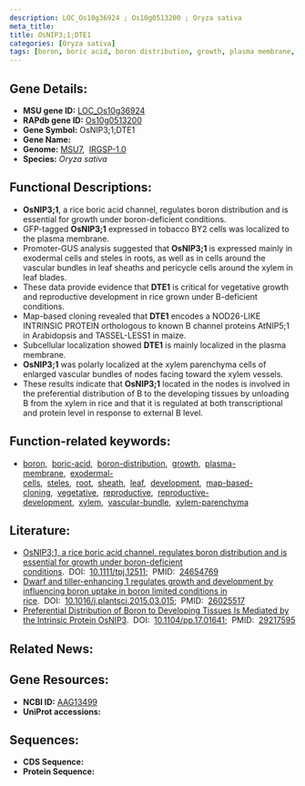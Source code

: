 ```yaml
---
description: LOC_Os10g36924 ; Os10g0513200 ; Oryza sativa
meta_title:
title: OsNIP3;1;DTE1
categories: [Oryza sativa]
tags: [boron, boric acid, boron distribution, growth, plasma membrane, exodermal cells, steles, root, sheath, leaf, development, map-based cloning, vegetative, reproductive, reproductive development, xylem, vascular bundle, xylem parenchyma]
---
```


## Gene Details:
- **MSU gene ID:** [LOC_Os10g36924](http://rice.uga.edu/cgi-bin/ORF_infopage.cgi?orf=LOC_Os10g36924)  
- **RAPdb gene ID:** [Os10g0513200](https://rapdb.dna.affrc.go.jp/locus/?name=Os10g0513200)  
- **Gene Symbol:** OsNIP3;1;DTE1
- **Gene Name:**
- **Genome:**  [MSU7](http://rice.uga.edu/),&nbsp;&nbsp;[IRGSP-1.0](https://rapdb.dna.affrc.go.jp/download/irgsp1.html)
- **Species:** *Oryza sativa*

## Functional Descriptions:
   - **OsNIP3;1**, a rice boric acid channel, regulates boron distribution and is essential for growth under boron-deficient conditions.
   - GFP-tagged **OsNIP3;1** expressed in tobacco BY2 cells was localized to the plasma membrane.
   - Promoter-GUS analysis suggested that **OsNIP3;1** is expressed mainly in exodermal cells and steles in roots, as well as in cells around the vascular bundles in leaf sheaths and pericycle cells around the xylem in leaf blades.
   - These data provide evidence that **DTE1** is critical for vegetative growth and reproductive development in rice grown under B-deficient conditions.
   - Map-based cloning revealed that **DTE1** encodes a NOD26-LIKE INTRINSIC PROTEIN orthologous to known B channel proteins AtNIP5;1 in Arabidopsis and TASSEL-LESS1 in maize.
   - Subcellular localization showed **DTE1** is mainly localized in the plasma membrane.
   - **OsNIP3;1** was polarly localized at the xylem parenchyma cells of enlarged vascular bundles of nodes facing toward the xylem vessels.
   - These results indicate that **OsNIP3;1** located in the nodes is involved in the preferential distribution of B to the developing tissues by unloading B from the xylem in rice and that it is regulated at both transcriptional and protein level in response to external B level.

## Function-related keywords:
   - [boron](/tags/boron/),&nbsp;&nbsp;[boric-acid](/tags/boric-acid/),&nbsp;&nbsp;[boron-distribution](/tags/boron-distribution/),&nbsp;&nbsp;[growth](/tags/growth/),&nbsp;&nbsp;[plasma-membrane](/tags/plasma-membrane/),&nbsp;&nbsp;[exodermal-cells](/tags/exodermal-cells/),&nbsp;&nbsp;[steles](/tags/steles/),&nbsp;&nbsp;[root](/tags/root/),&nbsp;&nbsp;[sheath](/tags/sheath/),&nbsp;&nbsp;[leaf](/tags/leaf/),&nbsp;&nbsp;[development](/tags/development/),&nbsp;&nbsp;[map-based-cloning](/tags/map-based-cloning/),&nbsp;&nbsp;[vegetative](/tags/vegetative/),&nbsp;&nbsp;[reproductive](/tags/reproductive/),&nbsp;&nbsp;[reproductive-development](/tags/reproductive-development/),&nbsp;&nbsp;[xylem](/tags/xylem/),&nbsp;&nbsp;[vascular-bundle](/tags/vascular-bundle/),&nbsp;&nbsp;[xylem-parenchyma](/tags/xylem-parenchyma/)

## Literature:
   - [OsNIP3;1, a rice boric acid channel, regulates boron distribution and is essential for growth under boron-deficient conditions](https://www.doi.org/10.1111/tpj.12511).&nbsp;&nbsp;DOI:&nbsp;&nbsp;[10.1111/tpj.12511](https://www.doi.org/10.1111/tpj.12511);&nbsp;&nbsp;PMID:&nbsp;&nbsp;[24654769](https://pubmed.ncbi.nlm.nih.gov/24654769/)
   - [Dwarf and tiller-enhancing 1 regulates growth and development by influencing boron uptake in boron limited conditions in rice](https://www.doi.org/10.1016/j.plantsci.2015.03.015).&nbsp;&nbsp;DOI:&nbsp;&nbsp;[10.1016/j.plantsci.2015.03.015](https://www.doi.org/10.1016/j.plantsci.2015.03.015);&nbsp;&nbsp;PMID:&nbsp;&nbsp;[26025517](https://pubmed.ncbi.nlm.nih.gov/26025517/)
   - [Preferential Distribution of Boron to Developing Tissues Is Mediated by the Intrinsic Protein OsNIP3](https://www.doi.org/10.1104/pp.17.01641).&nbsp;&nbsp;DOI:&nbsp;&nbsp;[10.1104/pp.17.01641](https://www.doi.org/10.1104/pp.17.01641);&nbsp;&nbsp;PMID:&nbsp;&nbsp;[29217595](https://pubmed.ncbi.nlm.nih.gov/29217595/)

## Related News:

## Gene Resources:
- **NCBI ID:**  [AAG13499](http://www.ncbi.nlm.nih.gov/nuccore/AAG13499)
- **UniProt accessions:** [](https://www.uniprot.org/uniprotkb//entry)

## Sequences:
- **CDS Sequence:**
- **Protein Sequence:**
